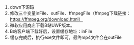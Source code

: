 1. down下源码
2. 修改三个变量inFile、outFile、ffmpegFile（ffmpeg下载链接：https://ffmpeg.org/download.html）
4. 微软应用商店下载B站UWP版本。
5. B站客户端下载好后，设置缓存地址：inFile
6. 缓存完成后，执行exe文件即可，最终mp4文件会在outFile
